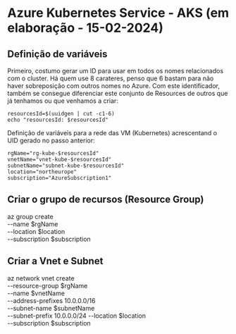 # Azure Kubernetes Service - AKS (em elaboração - 15-02-2024)

## Definição de variáveis

Primeiro, costumo gerar um ID para usar em todos os nomes relacionados com o cluster. Há quem use 8 carateres, penso que 6 bastam para não haver sobreposição com outros nomes no Azure. Com este identificador, também se consegue diferenciar este conjunto de Resources de outros que já tenhamos ou que venhamos a criar:
```
resourcesId=$(uuidgen | cut -c1-6)
echo "resourcesId: $resourcesId"
``` 
Definição de variáveis para a rede das VM (Kubernetes) acrescentand o UID gerado no passo anterior:
```
rgName="rg-kube-$resourcesId"
vnetName="vnet-kube-$resourcesId"
subnetName="subnet-kube-$resourcesId"
location="northeurope"
subscription="AzureSubscription1"
```

## Criar o grupo de recursos (Resource Group)
az group create \
  --name $rgName \
  --location $location \
  --subscription $subscription

## Criar a Vnet e Subnet
az network vnet create \
  --resource-group $rgName \
  --name $vnetName \
  --address-prefixes 10.0.0.0/16 \
  --subnet-name $subnetName \
  --subnet-prefix 10.0.0.0/24
  --location $location \
  --subscription $subscription



